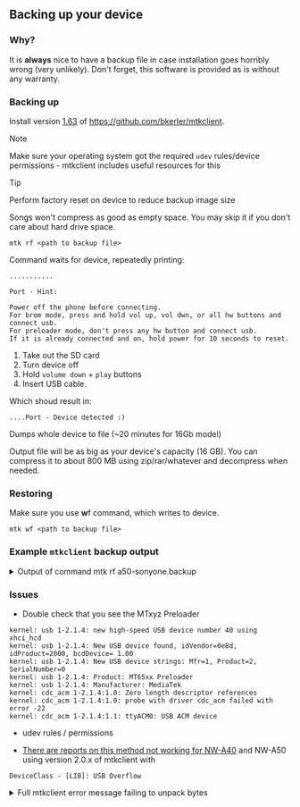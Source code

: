 ## Backing up your device

### Why?

It is **always** nice to have a backup file in case installation goes horribly wrong (very unlikely). Don't forget, this
software is provided as is without any warranty.

### Backing up

Install version [1.63](https://github.com/bkerler/mtkclient/releases/tag/1.63) of https://github.com/bkerler/mtkclient.

> [!NOTE]
> Make sure your operating system got the required `udev` rules/device permissions - mtkclient includes useful resources for this

> [!TIP]
> Perform factory reset on device to reduce backup image size
>
> Songs won't compress as good as empty space. You may skip it if you don't care
> about hard drive space.


```shell
mtk rf <path to backup file>
```

Command waits for device, repeatedly printing:
```
...........

Port - Hint:

Power off the phone before connecting.
For brom mode, press and hold vol up, vol dwn, or all hw buttons and connect usb.
For preloader mode, don't press any hw button and connect usb.
If it is already connected and on, hold power for 10 seconds to reset.

```

1. Take out the SD card
2. Turn device off
3. Hold `volume down` + `play` buttons
4. Insert USB cable.

Which shoud result in:
```
....Port - Device detected :)

```

Dumps whole device to file (~20 minutes for 16Gb model)

Output file will be as big as your device's capacity (16 GB). You can compress it to about 800 MB using zip/rar/whatever
and decompress when needed.

### Restoring

Make sure you use **w**f command, which writes to device.

```shell
mtk wf <path to backup file>
```

### Example `mtkclient` backup output

<details>
<summary>Output of command mtk rf a50-sonyone.backup</summary>

```
....Port - Device detected :)
Preloader - 	CPU:			MT8590/MT7683/MT8521/MT7623()
Preloader - 	HW version:		0x0
Preloader - 	WDT:			0x10007000
Preloader - 	Uart:			0x11002000
Preloader - 	Brom payload addr:	0x100a00
Preloader - 	DA payload addr:	0x201000
Preloader - 	Var1:			0xa
Preloader - Disabling Watchdog...
Preloader - HW code:			0x8590
Preloader - Target config:		0x0
Preloader - 	SBC enabled:		False
Preloader - 	SLA enabled:		False
Preloader - 	DAA enabled:		False
Preloader - 	SWJTAG enabled:		False
Preloader - 	EPP_PARAM at 0x600 after EMMC_BOOT/SDMMC_BOOT:	False
Preloader - 	Root cert required:	False
Preloader - 	Mem read auth:		False
Preloader - 	Mem write auth:		False
Preloader - 	Cmd 0xC8 blocked:	False
Preloader - Get Target info
Preloader - 	HW subcode:		0x8a00
Preloader - 	HW Ver:			0xcb01
Preloader - 	SW Ver:			0x102
DA_handler - Device is unprotected.
DA_handler - Device is in Preloader-Mode :(
DALegacy - Uploading legacy da...
DALegacy - Uploading legacy stage 1 from MTK_AllInOne_DA_5.2228.bin
legacyext
legacyext - [LIB]: Legacy address check not patched.
legacyext
legacyext - [LIB]: Legacy DA2 CMD F0 not patched.
Preloader - Jumping to 0x200000
Preloader - Jumping to 0x200000: ok.
DALegacy - Got loader sync !
DALegacy - Reading nand info
DALegacy - Reading emmc info
DALegacy - ACK: 040291
DALegacy - Setting stage 2 config ...
DALegacy - Uploading stage 2...
DALegacy - Successfully uploaded stage 2
DALegacy - Connected to stage2
DALegacy - m_int_sram_ret = 0x0
m_int_sram_size = 0x40000
m_ext_ram_ret = 0x0
m_ext_ram_type = 0x2
m_ext_ram_chip_select = 0x0
m_int_sram_ret = 0x0
m_ext_ram_size = 0x20000000
randomid = 0xFA7B5F0AE9D55212ABBAD92E4DFDA3B

m_emmc_ret = 0x0
m_emmc_boot1_size = 0x400000
m_emmc_boot2_size = 0x400000
m_emmc_rpmb_size = 0x1000000
m_emmc_gp_size[0] = 0x0
m_emmc_gp_size[1] = 0x0
m_emmc_gp_size[2] = 0x0
m_emmc_gp_size[3] = 0x0
m_emmc_ua_size = 0x3ab400000
m_emmc_cid = 4xyz150xyz14a685dc187ad3e011051
m_emmc_fwver = 0100000000000000

Dumping sector 0 with flash size 0x3ab400000 as a50-sonyone.backup.
Progress: |██████████████████████████████████████████████████| 100.0% Read (Sector 0x1D5A000 of 0x1D5A000, ) 1.72 MB/s.72 MB/sB/sMB/s
Dumped sector 0 with flash size 0x3ab400000 as a50-sonyone.backup.

mtkclient on  v1.63 [?] via 🐍 v3.13.2 (venv) took 2h25m39s 
```

</details>

### Issues

* Double check that you see the MTxyz Preloader

```
kernel: usb 1-2.1.4: new high-speed USB device number 40 using xhci_hcd
kernel: usb 1-2.1.4: New USB device found, idVendor=0e8d, idProduct=2000, bcdDevice= 1.00
kernel: usb 1-2.1.4: New USB device strings: Mfr=1, Product=2, SerialNumber=0
kernel: usb 1-2.1.4: Product: MT65xx Preloader
kernel: usb 1-2.1.4: Manufacturer: MediaTek
kernel: cdc_acm 1-2.1.4:1.0: Zero length descriptor references
kernel: cdc_acm 1-2.1.4:1.0: probe with driver cdc_acm failed with error -22
kernel: cdc_acm 1-2.1.4:1.1: ttyACM0: USB ACM device
```

* udev rules / permissions

* [There are reports on this method not working for NW-A40][mtkclienterror] and NW-A50 using 
version 2.0.x of mtkclient with
```
DeviceClass - [LIB]: USB Overflow
```


[mtkclienterror]: https://github.com/unknown321/wampy/issues/1#issuecomment-2599157714
<details>
<summary>Full mtkclient error message failing to unpack bytes</summary>

```
....Port - Device detected :)
Preloader - 	CPU:			MT8590/MT7683/MT8521/MT7623()
Preloader - 	HW version:		0x0
Preloader - 	WDT:			0x10007000
Preloader - 	Uart:			0x11002000
Preloader - 	Brom payload addr:	0x100a00
Preloader - 	DA payload addr:	0x201000
Preloader - 	Var1:			0xa
Preloader - Disabling Watchdog...
Preloader - HW code:			0x8590
Preloader - Target config:		0x0
Preloader - 	SBC enabled:		False
Preloader - 	SLA enabled:		False
Preloader - 	DAA enabled:		False
Preloader - 	SWJTAG enabled:		False
Preloader - 	EPP_PARAM at 0x600 after EMMC_BOOT/SDMMC_BOOT:	False
Preloader - 	Root cert required:	False
Preloader - 	Mem read auth:		False
Preloader - 	Mem write auth:		False
Preloader - 	Cmd 0xC8 blocked:	False
Preloader - Get Target info
Preloader - 	HW subcode:		0x8a00
Preloader - 	HW Ver:			0xcb01
Preloader - 	SW Ver:			0x102
DaHandler - Device is unprotected.
DaHandler - Device is in Preloader-Mode.
DALegacy - Uploading legacy da...
DALegacy - Uploading legacy stage 1 from MTK_DA_V5.bin
LegacyExt
LegacyExt - [LIB]: Legacy address check not patched.
LegacyExt
LegacyExt - [LIB]: Legacy DA2 CMD F0 not patched.
Preloader - Jumping to 0x200000
Preloader - Jumping to 0x200000: ok.
DALegacy - Got loader sync !
DALegacy - Reading nand info
DALegacy - Reading emmc info
DALegacy - ACK: 040291
DALegacy - Setting stage 2 config ...
DALegacy - Uploading stage 2...
DALegacy - Successfully uploaded stage 2
DeviceClass
DeviceClass - [LIB]: USB Overflow
Traceback (most recent call last):
  File "mtkclient/mtk.py", line 1021, in <module>
    main()
    ~~~~^^
  File "mtkclient/mtk.py", line 1017, in main
    mtk = Main(args).run(parser)
  File "mtkclient/mtkclient/Library/mtk_main.py", line 682, in run
    mtk = da_handler.configure_da(mtk, preloader)
  File "mtkclient/mtkclient/Library/DA/mtk_da_handler.py", line 162, in configure_da
    if not mtk.daloader.upload_da(preloader=preloader):
           ~~~~~~~~~~~~~~~~~~~~~~^^^^^^^^^^^^^^^^^^^^^
  File "mtkclient/mtkclient/Library/DA/mtk_daloader.py", line 297, in upload_da
    return self.da.upload_da()
           ~~~~~~~~~~~~~~~~~^^
  File "mtkclient/mtkclient/Library/DA/legacy/dalegacy_lib.py", line 763, in upload_da
    if self.upload_da1():
       ~~~~~~~~~~~~~~~^^
  File "mtkclient/mtkclient/Library/DA/legacy/dalegacy_lib.py", line 621, in upload_da1
    if self.read_flash_info():
       ~~~~~~~~~~~~~~~~~~~~^^
  File "mtkclient/mtkclient/Library/DA/legacy/dalegacy_lib.py", line 532, in read_flash_info
    pi = PassInfo(self.usbread(0xA))
  File "mtkclient/mtkclient/Library/DA/legacy/dalegacy_lib.py", line 38, in __init__
    self.m_download_status = sh.dword(True)
                             ~~~~~~~~^^^^^^
  File "mtkclient/mtkclient/Library/utils.py", line 248, in dword
    dat = unpack(e + "I", self.data[self.pos:self.pos + 4])[0]
          ~~~~~~^^^^^^^^^^^^^^^^^^^^^^^^^^^^^^^^^^^^^^^^^^^
struct.error: unpack requires a buffer of 4 bytes
```

</details>
